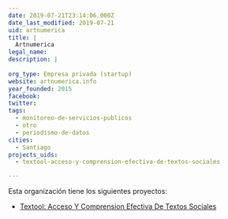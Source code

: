 ```yaml
---
date: 2019-07-21T23:14:06.000Z
date_last_modified: 2019-07-21
uid: artnumerica
title: |
  Artnumerica
legal_name: 
description: |
  
org_type: Empresa privada (startup)
website: artnumerica.info
year_founded: 2015
facebook: 
twitter: 
tags:
  - monitoreo-de-servicios-publicos
  - otro
  - periodismo-de-datos
cities: 
  - Santiago
projects_uids:
  - textool-acceso-y-comprension-efectiva-de-textos-sociales

---
```


Esta organización tiene los siguientes proyectos:

- [Textool: Acceso Y Comprension Efectiva De Textos Sociales](/proyectos/textool-acceso-y-comprension-efectiva-de-textos-sociales)
